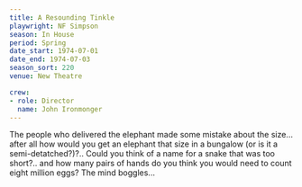 ```yaml
---
title: A Resounding Tinkle
playwright: NF Simpson
season: In House
period: Spring
date_start: 1974-07-01
date_end: 1974-07-03
season_sort: 220
venue: New Theatre

crew:
- role: Director
  name: John Ironmonger
---
```


The people who delivered the elephant made some mistake about the size... after all how would you get an elephant that size in a bungalow (or is it a semi-detatched?)?.. Could you think of a name for a snake that was too short?.. and how many pairs of hands do you think you would need to count eight million eggs? The mind boggles...
